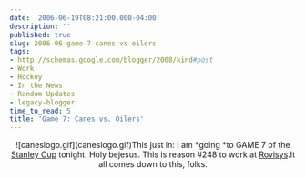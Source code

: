 ```yaml
---
date: '2006-06-19T08:21:00.000-04:00'
description: ''
published: true
slug: 2006-06-game-7-canes-vs-oilers
tags:
- http://schemas.google.com/blogger/2008/kind#post
- Work
- Hockey
- In the News
- Random Updates
- legacy-blogger
time_to_read: 5
title: 'Game 7: Canes vs. Oilers'
---
```


<div style="text-align: center;">![caneslogo.gif](caneslogo.gif)This just in: I am *going *to GAME 7 of the <a href="http://www.nhl.com/cup/index.html">Stanley Cup</a> tonight. Holy bejesus. This is reason #248 to work at <a href="http://www.rovisys.com/rovisys/About/news.asp">Rovisys</a>.It all comes down to this, folks.
